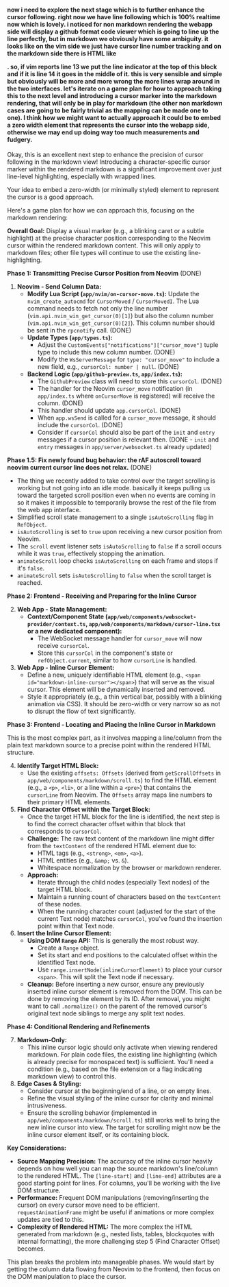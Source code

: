 #### now i need to explore the next stage which is to further enhance the cursor following. right now we have line following which is 100% realtime now which is lovely. i noticed for non markdown rendering the webapp side will display a github format code viewer which is going to line up the line perfectly, but in markdown we obviously have some ambiguity. it looks like on the vim side we just have cursor line number tracking and on the markdown side there is HTML like <p line-start="13" line-end="14">. so, if vim reports line 13 we put the line indicator at the top of this block and if it is line 14 it goes in the middle of it. this is very sensible and simple but obviously will be more and more wrong the more lines wrap around in the two interfaces. let's iterate on a game plan for how to approach taking this to the next level and introducing a cursor marker into the markdown rendering, that will only be in play for markdown (the other non markdown cases are going to be fairly trivial as the mapping can be made one to one). I think how we might want to actually approach it could be to embed a zero width element that represents the cursor into the webapp side, otherwise we may end up doing way too much measurements and fudgery.  

Okay, this is an excellent next step to enhance the precision of cursor following in the markdown view! Introducing a character-specific cursor marker within the rendered markdown is a significant improvement over just line-level highlighting, especially with wrapped lines.

Your idea to embed a zero-width (or minimally styled) element to represent the cursor is a good approach.

Here's a game plan for how we can approach this, focusing on the markdown rendering:

**Overall Goal:**
Display a visual marker (e.g., a blinking caret or a subtle highlight) at the precise character position corresponding to the Neovim cursor within the rendered markdown content. This will only apply to markdown files; other file types will continue to use the existing line-highlighting.

**Phase 1: Transmitting Precise Cursor Position from Neovim** (DONE)

1.  **Neovim - Send Column Data:**
    *   **Modify Lua Script (`app/nvim/on-cursor-move.ts`):** Update the `nvim_create_autocmd` for `CursorMoved` / `CursorMovedI`. The Lua command needs to fetch not only the line number (`vim.api.nvim_win_get_cursor(0)[1]`) but also the column number (`vim.api.nvim_win_get_cursor(0)[2]`). This column number should be sent in the `rpcnotify` call. (DONE)
    *   **Update Types (`app/types.ts`):**
        *   Adjust the `CustomEvents["notifications"]["cursor_move"]` tuple type to include this new column number. (DONE)
        *   Modify the `WsServerMessage` for `type: "cursor_move"` to include a new field, e.g., `cursorCol: number | null`. (DONE)
    *   **Backend Logic (`app/github-preview.ts`, `app/index.ts`):**
        *   The `GithubPreview` class will need to store this `cursorCol`. (DONE)
        *   The handler for the Neovim `cursor_move` notification (in `app/index.ts` where `onCursorMove` is registered) will receive the column. (DONE)
        *   This handler should update `app.cursorCol`. (DONE)
        *   When `app.wsSend` is called for a `cursor_move` message, it should include the `cursorCol`. (DONE)
        *   Consider if `cursorCol` should also be part of the `init` and `entry` messages if a cursor position is relevant then. (DONE - `init` and `entry` messages in `app/server/websocket.ts` already updated)

**Phase 1.5: Fix newly found bug behavior: the rAF autoscroll toward neovim current cursor line does not relax.** (DONE)
- The thing we recently added to take control over the target scrolling is working but not going into an idle mode.
basically it keeps pulling us toward the targeted scroll position even when no events are coming in so it makes it
impossible to temporarily browse the rest of the file from the web app interface.
- Simplified scroll state management to a single `isAutoScrolling` flag in `RefObject`.
- `isAutoScrolling` is set to `true` upon receiving a new cursor position from Neovim.
- The `scroll` event listener sets `isAutoScrolling` to `false` if a scroll occurs while it was `true`, effectively stopping the animation.
- `animateScroll` loop checks `isAutoScrolling` on each frame and stops if it's `false`.
- `animateScroll` sets `isAutoScrolling` to `false` when the scroll target is reached.

**Phase 2: Frontend - Receiving and Preparing for the Inline Cursor**

2.  **Web App - State Management:**
    *   **Context/Component State (`app/web/components/websocket-provider/context.ts`, `app/web/components/markdown/cursor-line.tsx` or a new dedicated component):**
        *   The WebSocket message handler for `cursor_move` will now receive `cursorCol`.
        *   Store this `cursorCol` in the component's state or `refObject.current`, similar to how `cursorLine` is handled.
3.  **Web App - Inline Cursor Element:**
    *   Define a new, uniquely identifiable HTML element (e.g., `<span id="markdown-inline-cursor"></span>`) that will serve as the visual cursor. This element will be dynamically inserted and removed.
    *   Style it appropriately (e.g., a thin vertical bar, possibly with a blinking animation via CSS). It should be zero-width or very narrow so as not to disrupt the flow of text significantly.

**Phase 3: Frontend - Locating and Placing the Inline Cursor in Markdown**

This is the most complex part, as it involves mapping a line/column from the plain text markdown source to a precise point within the rendered HTML structure.

4.  **Identify Target HTML Block:**
    *   Use the existing `offsets: Offsets` (derived from `getScrollOffsets` in `app/web/components/markdown/scroll.ts`) to find the HTML element (e.g., a `<p>`, `<li>`, or a line within a `<pre>`) that contains the `cursorLine` from Neovim. The `Offsets` array maps line numbers to their primary HTML elements.
5.  **Find Character Offset within the Target Block:**
    *   Once the target HTML block for the line is identified, the next step is to find the correct character offset within that block that corresponds to `cursorCol`.
    *   **Challenge:** The raw text content of the markdown line might differ from the `textContent` of the rendered HTML element due to:
        *   HTML tags (e.g., `<strong>`, `<em>`, `<a>`).
        *   HTML entities (e.g., `&amp;` vs. `&`).
        *   Whitespace normalization by the browser or markdown renderer.
    *   **Approach:**
        *   Iterate through the child nodes (especially Text nodes) of the target HTML block.
        *   Maintain a running count of characters based on the `textContent` of these nodes.
        *   When the running character count (adjusted for the start of the current Text node) matches `cursorCol`, you've found the insertion point within that Text node.
6.  **Insert the Inline Cursor Element:**
    *   **Using DOM `Range` API:** This is generally the most robust way.
        *   Create a `Range` object.
        *   Set its start and end positions to the calculated offset within the identified Text node.
        *   Use `range.insertNode(inlineCursorElement)` to place your cursor `<span>`. This will split the Text node if necessary.
    *   **Cleanup:** Before inserting a new cursor, ensure any previously inserted inline cursor element is removed from the DOM. This can be done by removing the element by its ID. After removal, you might want to call `.normalize()` on the parent of the removed cursor's original text node siblings to merge any split text nodes.

**Phase 4: Conditional Rendering and Refinements**

7.  **Markdown-Only:**
    *   This inline cursor logic should only activate when viewing rendered markdown. For plain code files, the existing line highlighting (which is already precise for monospaced text) is sufficient. You'll need a condition (e.g., based on the file extension or a flag indicating markdown view) to control this.
8.  **Edge Cases & Styling:**
    *   Consider cursor at the beginning/end of a line, or on empty lines.
    *   Refine the visual styling of the inline cursor for clarity and minimal intrusiveness.
    *   Ensure the scrolling behavior (implemented in `app/web/components/markdown/scroll.ts`) still works well to bring the new inline cursor into view. The target for scrolling might now be the inline cursor element itself, or its containing block.

**Key Considerations:**

*   **Source Mapping Precision:** The accuracy of the inline cursor heavily depends on how well you can map the source markdown's line/column to the rendered HTML. The `[line-start]` and `[line-end]` attributes are a good starting point for lines. For columns, you'll be working with the live DOM structure.
*   **Performance:** Frequent DOM manipulations (removing/inserting the cursor) on every cursor move need to be efficient. `requestAnimationFrame` might be useful if animations or more complex updates are tied to this.
*   **Complexity of Rendered HTML:** The more complex the HTML generated from markdown (e.g., nested lists, tables, blockquotes with internal formatting), the more challenging step 5 (Find Character Offset) becomes.

This plan breaks the problem into manageable phases. We would start by getting the column data flowing from Neovim to the frontend, then focus on the DOM manipulation to place the cursor.
